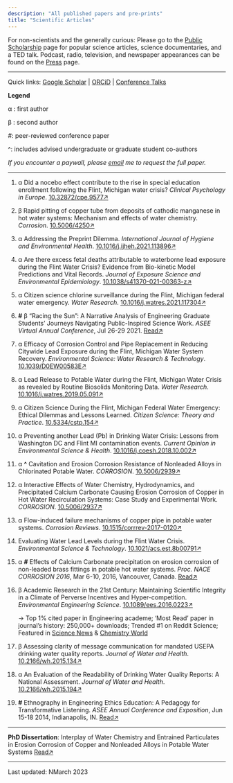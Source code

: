 ```yaml
---
description: "All published papers and pre-prints"
title: "Scientific Articles"
---
```


For non-scientists and the generally curious: Please go to the [Public Scholarship](/public/) page for popular science articles, science documentaries, and a TED talk. Podcast, radio, television, and newspaper appearances can be found on the [Press](/press/) page.

------

Quick links: [Google Scholar](https://scholar.google.com/citations?user=AW-b9OwAAAAJ&hl) | [ORCiD](https://orcid.org/0000-0001-6443-1393) | [Conference Talks](/conference/)

**Legend**

α : first author

β : second author

#: peer-reviewed conference paper

^: includes advised undergraduate or graduate student co-authors

*If you encounter a paywall, please [email](mailto:sidroy@vt.edu) me to request the full paper.*

------


1. α Did a nocebo effect contribute to the rise in special education enrollment following the Flint, Michigan water crisis? *Clinical Psychology in Europe*. [10.32872/cpe.9577↗](https://doi.org/10.23668/psycharchives.12568)

1. β Rapid pitting of copper tube from deposits of cathodic manganese in hot water systems: Mechanism and effects of water chemistry. *Corrosion*. [10.5006/4250↗](https://doi.org/10.5006/4250)

1. α Addressing the Preprint Dilemma. *International Journal of Hygiene and Environmental Health*. [10.1016/j.ijheh.2021.113896↗](https://doi.org/10.1016/j.ijheh.2021.113896)

1. α Are there excess fetal deaths attributable to waterborne lead exposure during the Flint Water Crisis? Evidence from Bio-kinetic Model Predictions and Vital Records. *Journal of Exposure Science and Environmental Epidemiology*. [10.1038/s41370-021-00363-z↗](https://doi.org/10.1038/s41370-021-00363-z)

1. α Citizen science chlorine surveillance during the Flint, Michigan federal water emergency. *Water Research*. [10.1016/j.watres.2021.117304↗](https://doi.org/10.1016/j.watres.2021.117304)

1. **#** β “Racing the Sun”: A Narrative Analysis of Engineering Graduate Students’ Journeys Navigating Public-Inspired Science Work. *ASEE Virtual Annual Conference*, Jul 26-29 2021. [Read↗](https://peer.asee.org/racing-the-sun-a-narrative-analysis-of-engineering-graduate-students-journeys-navigating-public-inspired-science-work)

3. α Efficacy of Corrosion Control and Pipe Replacement in Reducing Citywide Lead Exposure during the  Flint, Michigan Water System Recovery. *Environmental Science: Water Research & Technology*. [10.1039/D0EW00583E↗](https://doi.org/10.1039/D0EW00583E)

2. α Lead Release to Potable Water during the Flint, Michigan Water Crisis as revealed by Routine Biosolids Monitoring Data. *Water Research*. [10.1016/j.watres.2019.05.091↗](https://pubmed.ncbi.nlm.nih.gov/31177077/)

3. α Citizen Science During the Flint, Michigan Federal Water Emergency: Ethical Dilemmas and Lessons Learned. *Citizen Science: Theory and Practice*. [10.5334/cstp.154↗](https://theoryandpractice.citizenscienceassociation.org/articles/10.5334/cstp.154/)

4. α Preventing another Lead (Pb) in Drinking Water Crisis: Lessons from Washington DC and Flint MI contamination events. *Current Opinion in Environmental Science & Health*. [10.1016/j.coesh.2018.10.002↗](https://www.sciencedirect.com/science/article/pii/S2468584418300424)

5. α **^** Cavitation and Erosion Corrosion Resistance of Nonleaded Alloys in Chlorinated Potable Water. *CORROSION*. [10.5006/2939↗](https://doi.org/10.5006/2939)

6. α Interactive Effects of Water Chemistry, Hydrodynamics, and Precipitated Calcium Carbonate Causing Erosion Corrosion of Copper in Hot Water Recirculation Systems: Case Study and Experimental Work. *CORROSION*. [10.5006/2937↗](https://doi.org/10.5006/2937)

7. α Flow-induced failure mechanisms of copper pipe in potable water systems. *Corrosion Reviews*. [10.1515/corrrev-2017-0120↗](https://doi.org/10.1515/corrrev-2017-0120)

8. Evaluating Water Lead Levels during the Flint Water Crisis. *Environmental Science & Technology*. [10.1021/acs.est.8b00791↗](https://pubs.acs.org/doi/10.1021/acs.est.8b00791)

9. α **#** Effects of Calcium Carbonate precipitation on erosion corrosion of non-leaded brass fittings in potable hot water systems. *Proc. NACE CORROSION 2016*, Mar 6-10, 2016, Vancouver, Canada. [Read↗](https://store.nace.org/effects-of-water-hardness-precipitation-on-erosion-corrosion-of-lead-free-brass-fittings-in-potabl)

10. β Academic Research in the 21st Century: Maintaining Scientific Integrity in a Climate of Perverse     Incentives and Hyper-competition. *Environmental Engineering Science*. [10.1089/ees.2016.0223↗](https://www.ncbi.nlm.nih.gov/pmc/articles/PMC5206685/)
    
    → Top 1% cited paper in Engineering academe; ‘Most Read’ paper in journal’s history: 250,000+ downloads; Trended #1 on Reddit Science; Featured in [Science News](https://www.sciencenews.org/blog/scicurious/blame-bad-incentives-bad-science?tgt=nr) & [Chemistry World](https://www.chemistryworld.com/opinion/time-to-revolt-against-impact-factors/1017517.article)
    
11. β Assessing clarity of message communication for mandated USEPA drinking water quality reports. *Journal of Water and Health*. [10.2166/wh.2015.134↗](https://doi.org/10.2166/wh.2015.134)

12. α An Evaluation of the Readability of Drinking Water Quality Reports: A National Assessment. *Journal of Water and Health*. [10.2166/wh.2015.194↗](https://doi.org/10.2166/wh.2015.194)

13. **#** Ethnography in Engineering Ethics Education: A Pedagogy for Transformative Listening. *ASEE Annual Conference and Exposition*, Jun 15-18 2014, Indianapolis, IN. [Read↗](https://www.asee.org/public/conferences/32/papers/10155/view)

------

**PhD Dissertation**: Interplay of Water Chemistry and Entrained Particulates in Erosion Corrosion of Copper and Nonleaded Alloys in Potable Water Systems [Read↗](https://vtechworks.lib.vt.edu/handle/10919/82668)

------

Last updated: NMarch 2023
